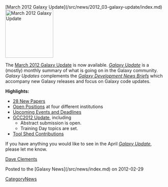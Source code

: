 <div class='newsItemHeader'>[March 2012 Galaxy Update](/src/news/2012_03-galaxy-update/index.md)</div>

<div class='right'><a href='/src/galaxy-updates/2012_03/index.md'><img src="/src/images/logos/GalaxyUpdate200.png" alt="March 2012 Galaxy Update" width=150 /></a></div>

The [March 2012 Galaxy Update](/src/galaxy-updates/2012_03/index.md) is now available.  *[Galaxy Update](/src/galaxy-updates/index.md)* is a (mostly) monthly summary of what is going on in the Galaxy community.  *Galaxy Updates* complements the *[Galaxy Development News Briefs](/src/dev-news-briefs/index.md)* which accompany new Galaxy releases and focus on Galaxy code updates.

**Highlights:**

* [28 New Papers](/src/galaxy-updates/2012_03/index.md#new-papers)
* [Open Positions](/src/galaxy-updates/2012_03/index.md#whos-hiring) at four different institutions
* [Upcoming Events and Deadlines](/src/galaxy-updates/2012_03/index.md#upcoming-events-and-deadlines)
* [GCC2012 Update](/src/galaxy-updates/2012_03/index.md#gcc2012-update), including
  * Abstract submission is open.
  * Training Day topics are set.
* [Tool Shed Contributions](/src/galaxy-updates/2012_03/index.md#tool-shed-contributions)

If you have anything you would like to see in the April *[Galaxy Update](/src/galaxy-updates/index.md)*, please let me know.

[Dave Clements](/src/dave-clements/index.md)

<div class='newsItemFooter'>Posted to the [Galaxy News](/src/news/index.md) on 2012-02-29 </div>

[CategoryNews](/src/category-news/index.md)

